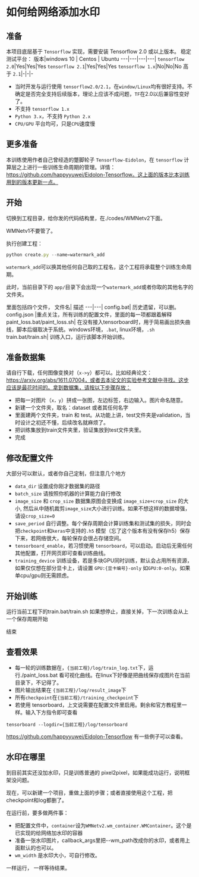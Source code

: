 # 如何给网络添加水印


## 准备
本项目底层基于 `Tensorflow` 实现，需要安装 Tensorflow 2.0 或以上版本。
稳定测试平台：
 版本|windows 10 | Centos | Ubuntu
---|---|---|---|
`tensorflow 2.0`|Yes|Yes|Yes 
`tensorflow 2.1`|Yes|Yes|Yes
`tensorflow 1.x`|No|No|No
高于 `2.1`|-|-|-

* 当时开发与运行使用 `tensorflow2.0/2.1`，在`window/Linux`均有很好支持。不确定是否完全支持后续版本，理论上应该不成问题，`TF`在2.0以后兼容性变好了。
* 不支持 `tensorflow 1.x`
* `Python 3.x`，不支持 `Python 2.x`
* `CPU/GPU` 平台均可，只是`CPU`速度慢

## 更多准备
本训练使用作者自己曾经造的蹩脚轮子 `Tensorflow-Eidolon`，在 `tensorflow` 计算层之上进行一些训练生命周期的管理。详情： https://github.com/happyyuwei/Eidolon-Tensorflow。这上面的版本比本训练用到的版本更新一点。


## 开始
切换到工程目录，给你发的代码结构里，在./codes/WMNetv2下面。

WMNetv1不要管了。

执行创建工程：
```js
python create.py --name=watermark_add
```
`watermark_add`可以换其他任何自己取的工程名，这个工程将承载整个训练生命周期。

此时，当前目录下的 `app/`目录下会出现一个`watermark_add`或者你取的其他名字的文件夹。

里面包括四个文件，
文件名| 描述
---|---|
config.bat| 历史遗留，可以删。
config.json |重点关注，所有训练的配置文件，里面的每一项都跟着解释
paint_loss.bat/paint_loss.sh| 在没有接入tensorboard时，用于简易画出损失曲线，脚本后缀取决于系统。windows环境，`.bat`, linux环境，`.sh`
train.bat/train.sh| 训练入口，运行该脚本开始训练。

## 准备数据集

请自行下载，任何图像变换对（`x->y`）都可以。比如经典论文：https://arxiv.org/abs/1611.07004，或者去本论文的实验参考文献中寻找。这步应该是最花时间的。拿到数据集，请按以下步骤存放：
* 把每一对图片（`x，y`）拼成一张图，左边标签，右边输入。图片命名随意。
* 新建一个文件夹，取名：dataset 或者其任何名字
* 里面建两个文件夹，train 和 test。从功能上讲，test文件夹是validation，当时设计之初还不懂，后续改名就麻烦了。
* 把训练集放到train文件夹里，验证集放到test文件夹里。
* 完成

## 修改配置文件
大部分可以默认，或者你自己定制，但注意几个地方

* `data_dir` 设置成你刚才数据集的路径
* `batch_size` 请按照你机器的计算能力自行修改
* `image_size` 和 `crop_size` 数据集原图会变换成 `image_size+crop_size` 的大小, 然后从中随机裁剪`image_size`大小进行训练。如果不想这样的数据增强，请设`crop_size=0`
* `save_period` 自行调整。每个保存周期会计算训练集和测试集的损失，同时会把`checkpoint`和`keras`中支持的`.h5` 模型（忘了这个版本有没有保存h5）保存下来，若网络很大，每轮保存会很占存储空间。
* `tensorboard_enable`，若习惯使用 `tensorboard`，可以启动。启动后无需任何其他配置，打开网页即可查看训练曲线。
* `training_device` 训练设备，若是多块GPU同时训练，默认会占用所有资源，如果仅仅想在部分显卡上，请设置 `GPU:{显卡编号}-only` 如`GPU:0-only`。如果单cpu/gpu则无需顾虑。

## 开始训练
运行当前工程下的train.bat/train.sh
如果想停止，直接关掉，下一次训练会从上一个保存周期开始

结束

## 查看效果

* 每一轮的训练数据在，`{当前工程}/log/train_log.txt`下，运行./paint_loss.bat 看可视化曲线。在linux下好像是把曲线保存成图片在当前目录下，不记得了。
* 图片输出结果在 `{当前工程}/log/result_image`下
* 所有`checkpoint`在`{当前工程}/training_checkpoint`下
* 若使用 tensorboard，上文说需要在配置文件里启用。剩余和官方教程里一样。输入下方指令即可查看
```
tensorboard --logdir={当前工程}/log/tensorboard
```

https://github.com/happyyuwei/Eidolon-Tensorflow 有一些例子可以查看。


## 水印在哪里
到目前其实还没加水印，只是训练普通的 pixel2pixel，如果能成功运行，说明框架没问题。

现在，可以新建一个项目，重做上面的步骤；或者直接使用这个工程，把checkpoint和log都删了。

在运行前，要多做两件事：
* 把配置文件中，`container`设为`WMNetv2.wm_container.WMContainer`。这个是已实现的给网络加水印的容器
* 准备一张水印图片，callback_args里把--wm_path改成你的水印，或者用上面默认的也可以。
* `wm_width` 是水印大小，可自行修改。

一样运行，
一样等待结果。












